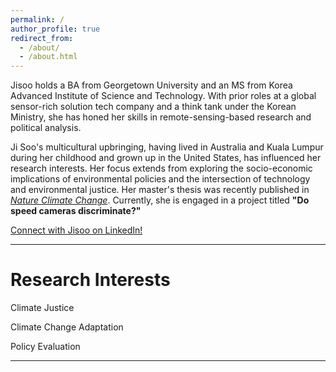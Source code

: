 ```yaml
---
permalink: /
author_profile: true
redirect_from: 
  - /about/
  - /about.html
---
```


Jisoo holds a BA from Georgetown University and an MS from Korea Advanced Institute of Science and Technology. With prior roles at a global sensor-rich solution tech company and a think tank under the Korean Ministry, she has honed her skills in remote-sensing-based research and political analysis.

Ji Soo's multicultural upbringing, having lived in Australia and Kuala Lumpur during her childhood and grown up in the United States, has influenced her research interests. Her focus extends from exploring the socio-economic implications of environmental policies and the intersection of technology and environmental justice. Her master's thesis was recently published in <a href="https://www.nature.com/articles/s41558-024-01980-w"><i>Nature Climate Change</i></a>. Currently, she is engaged in a project titled <b>"Do speed cameras discriminate?"</b>

<script src="https://platform.linkedin.com/badges/js/profile.js" async defer type="text/javascript"></script>
<div class="badge-base LI-profile-badge" data-locale="en_US" data-size="medium" data-theme="light" data-type="VERTICAL" data-vanity="jisookim11" data-version="v1"><a class="badge-base__link LI-simple-link" href="https://www.linkedin.com/in/jisookim11/">Connect with Jisoo on LinkedIn!</a></div>
              


---

Research Interests
=========

Climate Justice



Climate Change Adaptation



Policy Evaluation



---

